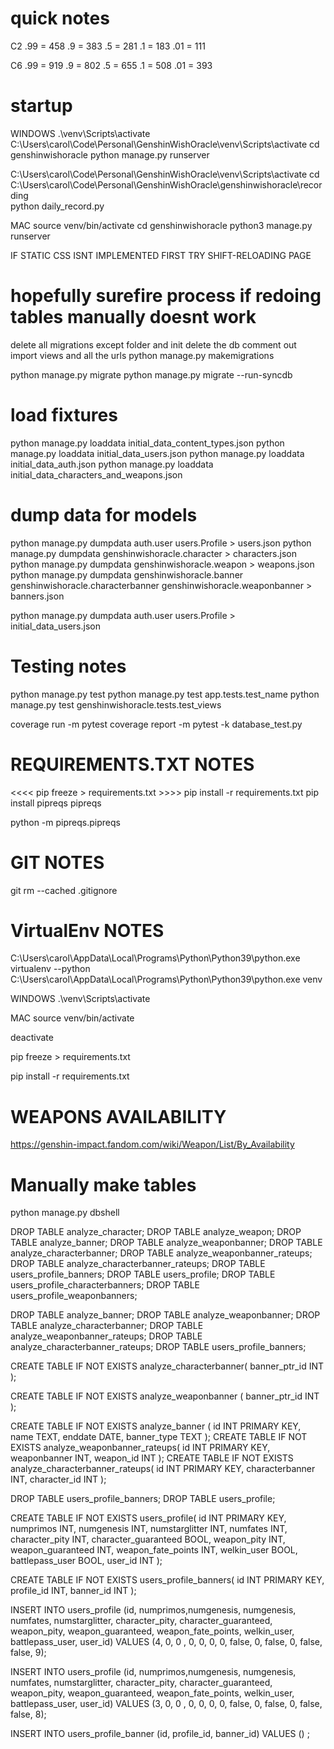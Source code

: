 # quick notes

C2
.99 = 458
.9 = 383
.5 = 281
.1 = 183
.01 = 111

C6
.99 = 919
.9 = 802
.5 = 655
.1 = 508
.01 = 393

# startup

WINDOWS
.\venv\Scripts\activate
C:\Users\carol\Code\Personal\GenshinWishOracle\venv\Scripts\activate
cd genshinwishoracle
python manage.py runserver

C:\Users\carol\Code\Personal\GenshinWishOracle\venv\Scripts\activate
cd C:\Users\carol\Code\Personal\GenshinWishOracle\genshinwishoracle\recording\
python daily_record.py

MAC
source venv/bin/activate
cd genshinwishoracle
python3 manage.py runserver

IF STATIC CSS ISNT IMPLEMENTED FIRST TRY SHIFT-RELOADING PAGE

# hopefully surefire process if redoing tables manually doesnt work

delete all migrations except folder and init
delete the db
comment out import views and all the urls
python manage.py makemigrations
<!-- python manage.py migrate --fake -->
python manage.py migrate
python manage.py migrate --run-syncdb

# load fixtures

python manage.py loaddata initial_data_content_types.json
python manage.py loaddata initial_data_users.json
python manage.py loaddata initial_data_auth.json
python manage.py loaddata initial_data_characters_and_weapons.json

# dump data for models

python manage.py dumpdata auth.user users.Profile > users.json
python manage.py dumpdata genshinwishoracle.character > characters.json
python manage.py dumpdata genshinwishoracle.weapon > weapons.json
python manage.py dumpdata genshinwishoracle.banner genshinwishoracle.characterbanner genshinwishoracle.weaponbanner > banners.json

python manage.py dumpdata auth.user users.Profile > initial_data_users.json

# Testing notes

python manage.py test
python manage.py test app.tests.test_name
python manage.py test genshinwishoracle.tests.test_views

coverage run -m pytest
coverage report -m
pytest -k database_test.py

# REQUIREMENTS.TXT NOTES

<<<< pip freeze > requirements.txt >>>>
pip install -r requirements.txt
pip install pipreqs
pipreqs

python -m  pipreqs.pipreqs

# GIT NOTES

git rm --cached .gitignore

# VirtualEnv NOTES

C:\Users\carol\AppData\Local\Programs\Python\Python39\python.exe
virtualenv --python C:\Users\carol\AppData\Local\Programs\Python\Python39\python.exe venv
<!-- virtualenv --python  venv -->

WINDOWS
.\venv\Scripts\activate

MAC
source venv/bin/activate

deactivate

pip freeze > requirements.txt

pip install -r requirements.txt

# WEAPONS AVAILABILITY

<https://genshin-impact.fandom.com/wiki/Weapon/List/By_Availability>

# Manually make tables

python manage.py dbshell

DROP TABLE analyze_character;
DROP TABLE analyze_weapon;
DROP TABLE analyze_banner;
DROP TABLE analyze_weaponbanner;
DROP TABLE analyze_characterbanner;
DROP TABLE analyze_weaponbanner_rateups;
DROP TABLE analyze_characterbanner_rateups;
DROP TABLE users_profile_banners;
DROP TABLE users_profile;
DROP TABLE users_profile_characterbanners;
DROP TABLE users_profile_weaponbanners;

DROP TABLE analyze_banner;
DROP TABLE analyze_weaponbanner;
DROP TABLE analyze_characterbanner;
DROP TABLE analyze_weaponbanner_rateups;
DROP TABLE analyze_characterbanner_rateups;
DROP TABLE users_profile_banners;

CREATE TABLE IF NOT EXISTS analyze_characterbanner(
    banner_ptr_id INT
);

CREATE TABLE IF NOT EXISTS analyze_weaponbanner (
    banner_ptr_id INT
);

CREATE TABLE IF NOT EXISTS analyze_banner (
    id INT PRIMARY KEY,
    name TEXT,
    enddate DATE,
    banner_type TEXT
);
CREATE TABLE IF NOT EXISTS analyze_weaponbanner_rateups(
    id INT PRIMARY KEY,
    weaponbanner INT,
    weapon_id INT
);
CREATE TABLE IF NOT EXISTS analyze_characterbanner_rateups(
    id INT PRIMARY KEY,
    characterbanner INT,
    character_id INT
);

DROP TABLE users_profile_banners;
DROP TABLE users_profile;

CREATE TABLE IF NOT EXISTS users_profile(
    id INT PRIMARY KEY,
    numprimos INT,
    numgenesis INT,
    numstarglitter INT,
    numfates INT,
    character_pity INT,
    character_guaranteed BOOL,
    weapon_pity INT,
    weapon_guaranteed INT,
    weapon_fate_points INT,
    welkin_user BOOL,
    battlepass_user BOOL,
    user_id INT
);

CREATE TABLE IF NOT EXISTS users_profile_banners(
    id INT PRIMARY KEY,
    profile_id INT,
    banner_id INT
);

INSERT INTO users_profile (id, numprimos,numgenesis, numgenesis, numfates, numstarglitter, character_pity, character_guaranteed, weapon_pity, weapon_guaranteed, weapon_fate_points, welkin_user, battlepass_user, user_id) VALUES (4, 0, 0 , 0, 0, 0, 0, false, 0, false, 0, false, false, 9);

INSERT INTO users_profile (id, numprimos,numgenesis, numgenesis, numfates, numstarglitter, character_pity, character_guaranteed, weapon_pity, weapon_guaranteed, weapon_fate_points, welkin_user, battlepass_user, user_id) VALUES (3, 0, 0 , 0, 0, 0, 0, false, 0, false, 0, false, false, 8);

INSERT INTO users_profile_banner (id, profile_id, banner_id) VALUES () ;
